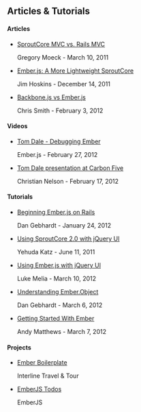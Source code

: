 ## Articles & Tutorials

<h4>Articles</h4>
<ul class="resources">
	<li>
		<a href="http://gmoeck.github.com/2011/03/10/sproutcore-mvc-vs-rails-mvc.html">SproutCore MVC vs. Rails MVC</a>
		<p>Gregory Moeck - March 10, 2011</p>
	</li>
	<li>
		<a href="http://thinkvitamin.com/code/javascript/ember-js-a-more-lightweight-sproutcore/">Ember.js: A More Lightweight SproutCore</a>
		<p>Jim Hoskins - December 14, 2011</p>
	</li>
	<li>
		<a href="http://css.dzone.com/articles/backbonejs-vs-emberjs">Backbone.js vs Ember.js</a>
		<p>Chris Smith - February 3, 2012</p>
	</li>
</ul>

<h4>Videos</h4>
<ul class="resources">
	<li>
		<a href="http://vimeo.com/37539737">Tom Dale - Debugging Ember</a>
		<p>Ember.js - February 27, 2012</p>
	</li>
	<li>
		<a href="http://vimeo.com/36992934">Tom Dale presentation at Carbon Five</a>
		<p>Christian Nelson - February 17, 2012</p>
	</li>
</ul>

<h4>Tutorials</h4>
<ul class="resources">
	<li>
		<a href="http://www.cerebris.com/blog/2012/01/24/beginning-ember-js-on-rails-part-1/">Beginning Ember.js on Rails</a>
		<p>Dan Gebhardt - January 24, 2012</p>
	</li>
	<li>
		<a href="http://yehudakatz.com/2011/06/11/using-sproutcore-2-0-with-jquery-ui/">Using SproutCore 2.0 with jQuery UI</a>
		<p>Yehuda Katz - June 11, 2011</p>
	</li>
	<li>
		<a href="http://www.lukemelia.com/blog/archives/2012/03/10/using-ember-js-with-jquery-ui/">Using Ember.js with jQuery UI</a>
		<p>Luke Melia - March 10, 2012</p>
	</li>
	<li>
		<a href="http://www.cerebris.com/blog/2012/03/06/understanding-ember-object/">Understanding Ember.Object</a>
		<p>Dan Gebhardt - March 6, 2012</p>
	</li>
	<li>
		<a href="http://andymatthews.net/read/2012/03/07/Getting-Started-With-EmberJS">Getting Started With Ember</a>
		<p>Andy Matthews - March 7, 2012</p>
	</li>
</ul>

<h4>Projects</h4>
<ul class="resources">
	<li>
		<a href="https://github.com/interline/ember-skeleton">Ember Boilerplate</a>
		<p>Interline Travel &amp; Tour</p>
	</li>
	<li>
		<a href="https://github.com/emberjs/todos">EmberJS Todos</a>
		<p>EmberJS</p>
	</li>
</ul>